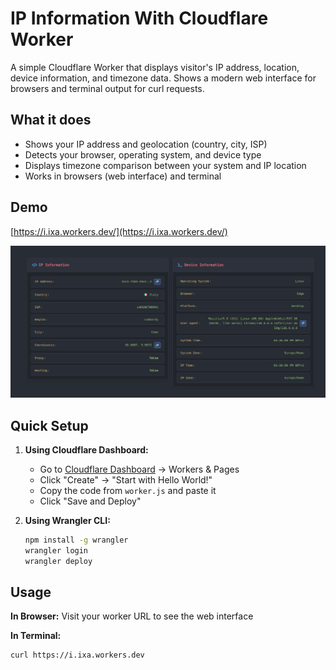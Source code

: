 # IP Information With Cloudflare Worker

A simple Cloudflare Worker that displays visitor's IP address, location, device information, and timezone data. Shows a modern web interface for browsers and terminal output for curl requests.

## What it does

- Shows your IP address and geolocation (country, city, ISP)
- Detects your browser, operating system, and device type
- Displays timezone comparison between your system and IP location
- Works in browsers (web interface) and terminal


## Demo

[https://i.ixa.workers.dev/](https://i.ixa.workers.dev/)

![Web Interface Screenshot](screenshot.png)

## Quick Setup

1. **Using Cloudflare Dashboard:**
   - Go to [Cloudflare Dashboard](https://dash.cloudflare.com) → Workers & Pages
   - Click "Create" → "Start with Hello World!"
   - Copy the code from `worker.js` and paste it
   - Click "Save and Deploy"

2. **Using Wrangler CLI:**
   ```bash
   npm install -g wrangler
   wrangler login
   wrangler deploy
   ```

## Usage

**In Browser:** Visit your worker URL to see the web interface

**In Terminal:** 
```bash
curl https://i.ixa.workers.dev
```

